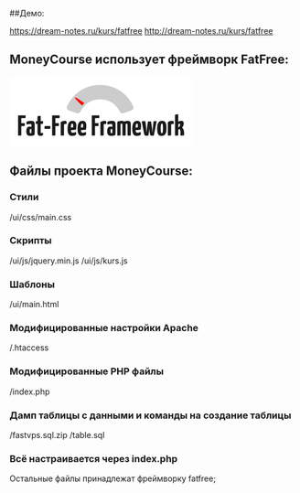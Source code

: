 ##Демо:

https://dream-notes.ru/kurs/fatfree 
http://dream-notes.ru/kurs/fatfree

## MoneyCourse использует фреймворк FatFree:

[![Fat-Free Framework](ui/images/logo.png)](http://fatfree.sf.net/)


## Файлы проекта MoneyCourse:


### Стили
/ui/css/main.css

### Скрипты
/ui/js/jquery.min.js
/ui/js/kurs.js

### Шаблоны
/ui/main.html

### Модифицированные настройки Apache
/.htaccess

### Модифицированные PHP файлы
/index.php

### Дамп таблицы с данными и команды на создание таблицы
/fastvps.sql.zip
/table.sql

### Всё настраивается через index.php

Остальные файлы принадлежат фреймворку fatfree;
